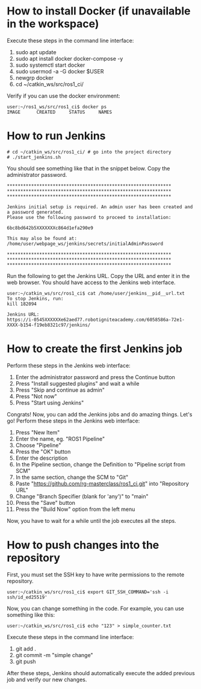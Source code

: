 # How to install Docker (if unavailable in the workspace)

Execute these steps in the command line interface:

1. sudo apt update
2. sudo apt install docker docker-compose -y
3. sudo systemctl start docker
4. sudo usermod -a -G docker $USER
5. newgrp docker
6. cd ~/catkin_ws/src/ros1_ci/

Verify if you can use the docker environment:

```console
user:~/ros1_ws/src/ros1_ci$ docker ps
IMAGE      CREATED     STATUS     NAMES
```

# How to run Jenkins

```console
# cd ~/catkin_ws/src/ros1_ci/ # go into the project directory
# ./start_jenkins.sh
```

You should see something like that in the snippet below. Copy the administrator password.

```console
*************************************************************
*************************************************************
*************************************************************

Jenkins initial setup is required. An admin user has been created and a password generated.
Please use the following password to proceed to installation:

6bc8bd642b5XXXXXXXc864d1efa290e9

This may also be found at: /home/user/webpage_ws/jenkins/secrets/initialAdminPassword

*************************************************************
*************************************************************
*************************************************************
```

Run the following to get the Jenkins URL. Copy the URL and enter it in the web browser. You should have access to the Jenkins web interface.

```console
user:~/catkin_ws/src/ros1_ci$ cat /home/user/jenkins__pid__url.txt
To stop Jenkins, run:
kill 182094

Jenkins URL:
https://i-0545XXXXXXe62aed77.robotigniteacademy.com/6058586a-72e1-XXXX-b154-f19eb8321c97/jenkins/
```

# How to create the first Jenkins job

Perform these steps in the Jenkins web interface:

1. Enter the administrator password and press the Continue button
2. Press "Install suggested plugins" and wait a while
3. Press "Skip and continue as admin"
4. Press "Not now"
5. Press "Start using Jenkins"

Congrats! Now, you can add the Jenkins jobs and do amazing things. Let's go! Perform these steps in the Jenkins web interface:

1. Press "New Item"
2. Enter the name, eg. "ROS1 Pipeline"
3. Choose "Pipeline"
4. Press the "OK" button
5. Enter the description
6. In the Pipeline section, change the Definition to "Pipeline script from SCM"
7. In the same section, change the SCM to "Git"
8. Paste "https://github.com/rg-masterclass/ros1_ci.git" into "Repository URL"
9. Change "Branch Specifier (blank for 'any')" to "main"
10. Press the "Save" button
11. Press the "Build Now" option from the left menu

Now, you have to wait for a while until the job executes all the steps.

# How to push changes into the repository

First, you must set the SSH key to have write permissions to the remote repository.

```console
user:~/catkin_ws/src/ros1_ci$ export GIT_SSH_COMMAND='ssh -i ssh/id_ed25519'
```

Now, you can change something in the code. For example, you can use something like this:

```console
user:~/catkin_ws/src/ros1_ci$ echo "123" > simple_counter.txt
```

Execute these steps in the command line interface:

1. git add .
2. git commit -m "simple change"
3. git push

After these steps, Jenkins should automatically execute the added previous job and verify our new changes.

